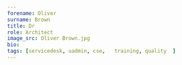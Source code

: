 ```yaml
---
forename: Oliver
surname: Brown
title: Dr
role: Architect
image_src: Oliver Brown.jpg
bio: 
tags: [servicedesk, uadmin, cse,   training, quality  ] 
---
```

